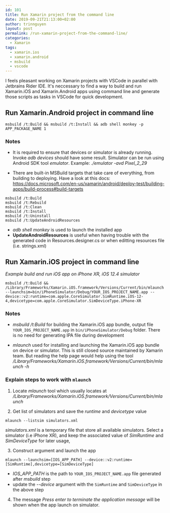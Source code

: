 ```yaml
---
id: 101
title: Run Xamarin project from the command line
date: 2019-09-21T21:13:00+02:00
author: trinnguyen
layout: post
permalink: /run-xamarin-project-from-the-command-line/
categories:
  - Xamarin
tags:
  - xamarin.ios
  - xamarin.android
  - msbuild
  - vscode
---
```


I feels pleasant working on Xamarin projects with VSCode in parallel with Jetbrains Rider IDE. It's neccessary to find a way to build and run Xamarin.iOS and Xamarin.Android apps using command line and generate those scripts as tasks in VSCode for quick development.

## Run Xamarin.Android project in command line

```
msbuild /t:Build && msbuild /t:Install && adb shell monkey -p APP_PACKAGE_NAME 1
```

### Notes
- It is required to ensure that devices or simulator is already running. Invoke *adb devices* should have some result. Simulator can be run using Android SDK tool *emulator*. Example: *./emulator -avd Pixel_2_29*

- There are built-in MSBuild targets that take care of everything, from building to deploying. Have a look at this docs: https://docs.microsoft.com/en-us/xamarin/android/deploy-test/building-apps/build-process#build-targets

```
msbuild /t:Build
msbuild /t:Rebuild
msbuild /t:Clean
msbuild /t:Install
msbuild /t:Uninstall
msbuild /t:UpdateAndroidResources
```
- *adb shell monkey* is used to launch the installed app
- **UpdateAndroidResources** is useful when having trouble with the generated code in Resources.designer.cs or when editting resources file (i.e. strings.xml)

## Run Xamarin.iOS project in command line

*Example build and run iOS app on iPhone XR, iOS 12.4 simulator*

```
msbuild /t:Build && /Library/Frameworks/Xamarin.iOS.framework/Versions/Current/bin/mlaunch --launchsim=bin/iPhoneSimulator/Debug/YOUR_IOS_PROJECT_NAME.app --device::v2:runtime=com.apple.CoreSimulator.SimRuntime.iOS-12-4,devicetype=com.apple.CoreSimulator.SimDeviceType.iPhone-XR
```

### Notes
- *msbuild /t:Build* for building the Xamarin.iOS app bundle, output file `YOUR_IOS_PROJECT_NAME.app` in `bin/iPhoneSimulator/Debug` folder. There is no need for generating IPA file during development

- *mlaunch* used for installing and launching the Xamarin.iOS app bundle on device or simulator. This is still closed source maintained by Xamarin team. But reading the help page would help using the tool
*/Library/Frameworks/Xamarin.iOS.framework/Versions/Current/bin/mlaunch -h*

### Explain steps to work with `mlaunch`
1. Locate *mlaunch* tool which usually locates at */Library/Frameworks/Xamarin.iOS.framework/Versions/Current/bin/mlaunch*

2. Get list of simulators and save the *runtime* and *devicetype* value
```
mlaunch --listsim simulators.xml
```
*simulators.xml* is a temporary file that store all available simulators. Select a simulator (i.e iPhone XR), and keep the associated value of *SimRuntime* and *SimDeviceType* for later usage,

3. Construct argument and launch the app

```
mlaunch --launchsim=[IOS_APP_PATH] --device::v2:runtime=[SimRuntime],devicetype=[SimDeviceType]
```

- *IOS_APP_PATH* is the path to `YOUR_IOS_PROJECT_NAME.app` file generated after *msbuild* step
- update the *--device* argument with the `SimRuntime` and `SimDeviceType` in the above step

4. The message *Press enter to terminate the application message* will be shown when the app launch on simulator.

